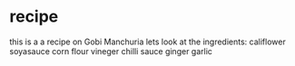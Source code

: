 # recipe
this is a a recipe on Gobi Manchuria
lets look at the ingredients: 
califlower
soyasauce
corn flour
vineger
chilli sauce
ginger
garlic
